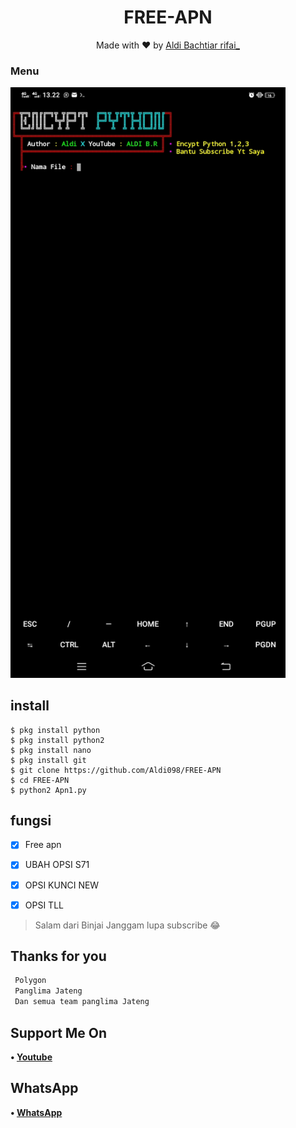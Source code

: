 <h1 align="center">
  FREE-APN
</h1>
</div>
<p align="center">
  Made with ❤️ by <a href="https://github.com/Aldi098">Aldi Bachtiar rifai_</a>
</p>
<p align="center">
 
### Menu
 <img src="https://github.com/Aldi098/PYTHON/blob/main/Screenshot_20211110_132225.jpg" width="440" title="Menu" alt="Menu">
</p>

## install
```python3
$ pkg install python
$ pkg install python2
$ pkg install nano
$ pkg install git
$ git clone https://github.com/Aldi098/FREE-APN
$ cd FREE-APN
$ python2 Apn1.py

```

## fungsi
- [x] Free apn
- [x] UBAH OPSI S71
- [x] OPSI KUNCI NEW
- [x] OPSI TLL


> Salam dari Binjai Janggam lupa subscribe 😂

## Thanks for you
```php
 Polygon
 Panglima Jateng
 Dan semua team panglima Jateng
```
## Support Me On
<b>• [Youtube](https://youtube.com/channel/UC7ygjAbDjuiN76PqOlJm40A)</b>
</br>
## WhatsApp
<b>• [WhatsApp](https://api.whatsapp.com/send?phone=+62852-9500-4078&text=Assalamualaikum)</b>
<br>
